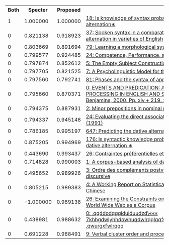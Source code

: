 <html><table><tr>
<th>Both</th>
<th>Specter</th>
<th>Proposed</th>
<th>Paper</th>
</tr>
<tr>
<td>1</td>
<td>1.000000</td>
<td>1.000000</td>
<td><a href="https://www.semanticscholar.org/paper/d5483fb65fa50d3b101bea36fbc163a10a3f15b8">18: Is knowledge of syntax probabilistic? Experiments with the English dative alternation∗</a></td>
</tr>
<tr>
<td>0</td>
<td>0.821138</td>
<td>0.918923</td>
<td><a href="https://www.semanticscholar.org/paper/1e0d83ca17e734d4f271e4b598595fb16599048d">37: Spoken syntax in a comparative perspective: The dative and genitive alternation in varieties of English</a></td>
</tr>
<tr>
<td>0</td>
<td>0.803669</td>
<td>0.891694</td>
<td><a href="https://www.semanticscholar.org/paper/c67508f2493c962914c861cb74f0d5a048997b82">79: Learning a morphological system without a default: the Polish genitive</a></td>
</tr>
<tr>
<td>0</td>
<td>0.799577</td>
<td>0.924485</td>
<td><a href="https://www.semanticscholar.org/paper/394f262807b117e8ed2cbb058704aa3dbc20bb03">24: Competence, Performance, and Extra Prepositions</a></td>
</tr>
<tr>
<td>0</td>
<td>0.797874</td>
<td>0.852612</td>
<td><a href="https://www.semanticscholar.org/paper/c11d37fcc9a2578a0325dc652666b8e60ec90a61">5: The Empty Subject Construction: Verb Serialization in Baule</a></td>
</tr>
<tr>
<td>0</td>
<td>0.797705</td>
<td>0.821525</td>
<td><a href="https://www.semanticscholar.org/paper/9c95830fe00c4119234c5c1861b4145a2685e72b">7: A Psycholinguistic Model for the Marking of Discourse Relations</a></td>
</tr>
<tr>
<td>0</td>
<td>0.797560</td>
<td>0.792741</td>
<td><a href="https://www.semanticscholar.org/paper/8b3aa5a98939dcc67ba763ed8ce7e99e785c44d0">81: Phases and the syntax of applicatives</a></td>
</tr>
<tr>
<td>0</td>
<td>0.795660</td>
<td>0.870371</td>
<td><a href="https://www.semanticscholar.org/paper/fd33e1998b9b435bf92fc937581302397ce8f958">0: EVENTS AND PREDICATION: A NEW APPROACH TO SYNTACTIC PROCESSING IN ENGLISH AND SPANISH. Montserrat Sanz. Amsterdam: Benjamins, 2000. Pp. xiv + 219. $73.00 cloth.</a></td>
</tr>
<tr>
<td>0</td>
<td>0.794375</td>
<td>0.887931</td>
<td><a href="https://www.semanticscholar.org/paper/cbf0e7bbcaa907964a9b6865e8a070aa0f8555b2">2: Minor prepositions in nominal projections</a></td>
</tr>
<tr>
<td>0</td>
<td>0.794337</td>
<td>0.945148</td>
<td><a href="https://www.semanticscholar.org/paper/fc3c96041953d6e90b98ef2d830c42c51c5b7616">24: Evaluating the direct association hypothesis: A reply to pickering and barry (1991)</a></td>
</tr>
<tr>
<td>0</td>
<td>0.786185</td>
<td>0.995197</td>
<td><a href="https://www.semanticscholar.org/paper/7aa4bff9abe170133428612df7f3e6195d99d198">647: Predicting the dative alternation</a></td>
</tr>
<tr>
<td>0</td>
<td>0.875205</td>
<td>0.994969</td>
<td><a href="https://www.semanticscholar.org/paper/1d815606257b665b0d9eec600ef42e4a8c1997a3">176: Is syntactic knowledge probabilistic ? Experiments with the English dative alternation ∗</a></td>
</tr>
<tr>
<td>0</td>
<td>0.443690</td>
<td>0.993437</td>
<td><a href="https://www.semanticscholar.org/paper/9c31b84d62bdb54575729c7581f9fa1583029cd2">26: Contraintes préférentielles et ordre des mots en français</a></td>
</tr>
<tr>
<td>0</td>
<td>0.714828</td>
<td>0.990003</td>
<td><a href="https://www.semanticscholar.org/paper/2e9c40ff71f051d86a5621a86c3bbeca55f81a2b">1: A corpus-based analysis of dative alternation in Indian English</a></td>
</tr>
<tr>
<td>0</td>
<td>0.495652</td>
<td>0.989926</td>
<td><a href="https://www.semanticscholar.org/paper/f2a8a9ef5b9e077cb456279ad4f40c996b184ff3">3: Ordre des compléments postverbaux en français : poids et accessibilité discursive</a></td>
</tr>
<tr>
<td>0</td>
<td>0.805215</td>
<td>0.989383</td>
<td><a href="https://www.semanticscholar.org/paper/1d04efdbefd8aab8daf6b4144a3d53f47a0778e4">4: A Working Report on Statistically Modeling Dative Variation in Mandarin Chinese</a></td>
</tr>
<tr>
<td>0</td>
<td>-1.000000</td>
<td>0.989138</td>
<td><a href="https://www.semanticscholar.org/paper/0a2b1d39b5ab71a62db756a7293f65a30596762c">26: Examining the Constraints on the Benefactive Alternation by Using the World Wide Web as a Corpus</a></td>
</tr>
<tr>
<td>0</td>
<td>0.438981</td>
<td>0.988632</td>
<td><a href="https://www.semanticscholar.org/paper/584f61d91e75c602aa06359490af59598dc5fa72">0: ,qqddodqggiduiduudzd\««« 7khhgdwlyhhdowhuqdwlrqqlqq%ulwlvk$phulfdqqdqgg$xvwudoldqq(qjolvkkk ,qwurgxfwlrqqq</a></td>
</tr>
<tr>
<td>0</td>
<td>0.691228</td>
<td>0.988491</td>
<td><a href="https://www.semanticscholar.org/paper/9bdf70163afe2dcb4448b8ad2e5c166783d93319">9: Verbal cluster order and processing complexity</a></td>
</tr>
</table></html>
